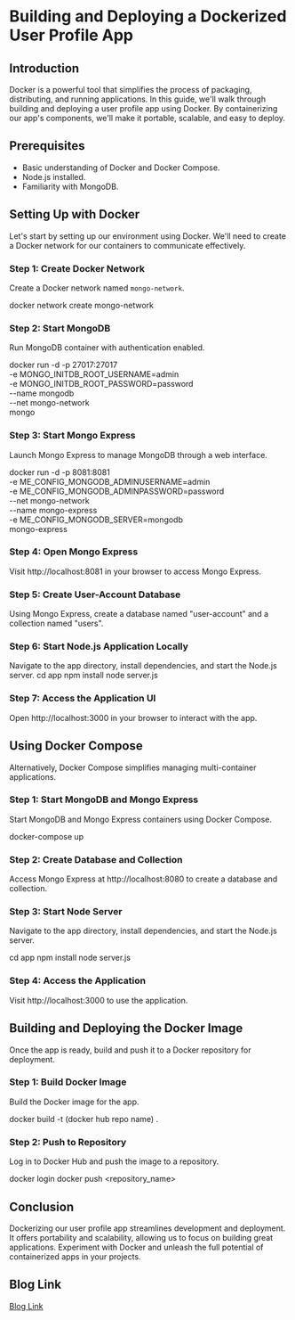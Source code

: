 # Building and Deploying a Dockerized User Profile App

## Introduction
Docker is a powerful tool that simplifies the process of packaging, distributing, and running applications. In this guide, we'll walk through building and deploying a user profile app using Docker. By containerizing our app's components, we'll make it portable, scalable, and easy to deploy.

## Prerequisites
- Basic understanding of Docker and Docker Compose.
- Node.js installed.
- Familiarity with MongoDB.

## Setting Up with Docker
Let's start by setting up our environment using Docker. We'll need to create a Docker network for our containers to communicate effectively.

### Step 1: Create Docker Network
Create a Docker network named `mongo-network`.

docker network create mongo-network

### Step 2: Start MongoDB
Run MongoDB container with authentication enabled.

docker run -d -p 27017:27017 \
    -e MONGO_INITDB_ROOT_USERNAME=admin \
    -e MONGO_INITDB_ROOT_PASSWORD=password \
    --name mongodb \
    --net mongo-network \
    mongo

### Step 3: Start Mongo Express
Launch Mongo Express to manage MongoDB through a web interface.

docker run -d -p 8081:8081 \
    -e ME_CONFIG_MONGODB_ADMINUSERNAME=admin \
    -e ME_CONFIG_MONGODB_ADMINPASSWORD=password \
    --net mongo-network \
    --name mongo-express \
    -e ME_CONFIG_MONGODB_SERVER=mongodb \
    mongo-express

### Step 4: Open Mongo Express
Visit http://localhost:8081 in your browser to access Mongo Express.

### Step 5: Create User-Account Database
Using Mongo Express, create a database named "user-account" and a collection named "users".

### Step 6: Start Node.js Application Locally
Navigate to the app directory, install dependencies, and start the Node.js server.
cd app
npm install
node server.js

### Step 7: Access the Application UI
Open http://localhost:3000 in your browser to interact with the app.

## Using Docker Compose
Alternatively, Docker Compose simplifies managing multi-container applications.

### Step 1: Start MongoDB and Mongo Express
Start MongoDB and Mongo Express containers using Docker Compose.

docker-compose up

### Step 2: Create Database and Collection
Access Mongo Express at http://localhost:8080 to create a database and collection.

### Step 3: Start Node Server
Navigate to the app directory, install dependencies, and start the Node.js server.

cd app
npm install
node server.js

### Step 4: Access the Application
Visit http://localhost:3000 to use the application.

## Building and Deploying the Docker Image
Once the app is ready, build and push it to a Docker repository for deployment.

### Step 1: Build Docker Image
Build the Docker image for the app.

docker build -t (docker hub repo name) .

### Step 2: Push to Repository
Log in to Docker Hub and push the image to a repository.

docker login
docker push <repository_name>

## Conclusion
Dockerizing our user profile app streamlines development and deployment. It offers portability and scalability, allowing us to focus on building great applications. Experiment with Docker and unleash the full potential of containerized apps in your projects.

## Blog Link
[Blog Link](https://medium.com/@vekariyanishant1/building-and-deploying-a-dockerized-user-profile-app-ea21588ddc8b)
